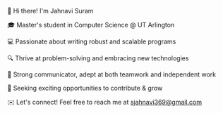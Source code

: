 <!DOCTYPE html>
<html lang="en">
<head>
  <meta charset="UTF-8">
  <meta name="viewport" content="width=device-width, initial-scale=1.0">
</head>
<body>
  <div>
    <p>👋 Hi there! I'm Jahnavi Suram</p>
    <p>🎓 Master's student in Computer Science @ UT Arlington</p>
    <p>💻 Passionate about writing robust and scalable programs</p>
    <p>🔍 Thrive at problem-solving and embracing new technologies</p>
    <p>🤝 Strong communicator, adept at both teamwork and independent work</p>
    <p>🌱 Seeking exciting opportunities to contribute & grow</p>
    <p>✉️ Let's connect! Feel free to reach me at <a href="mailto:jahnavi.suram01@gmail.com">sjahnavi369@gmail.com</a></p>
  </div>
</body>
</html>
